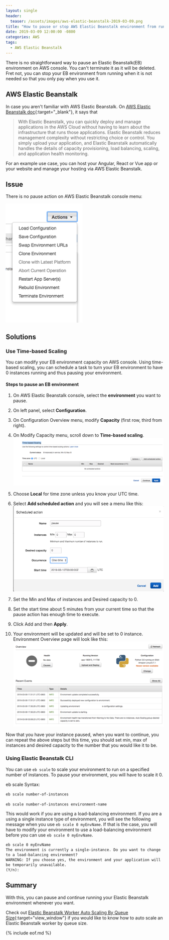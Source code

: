 ```yaml
---
layout: single
header:
  teaser: /assets/images/aws-elastic-beanstalk-2019-03-09.png
title: "How to pause or stop AWS Elastic Beanstalk environment from running?"
date: 2019-03-09 12:00:00 -0800
categories: AWS
tags:
  - AWS Elastic Beanstalk
---
```

There is no straightforward way to pause an Elastic Beanstalk(EB) environment on AWS console. You can't terminate it as it will be deleted.   
Fret not, you can stop your EB environment from running when it is not needed so that you only pay when you use it.

## AWS Elastic Beanstalk
In case you aren't familiar with AWS Elastic Beanstalk. On [AWS Elastic Beanstalk doc](https://docs.aws.amazon.com/elasticbeanstalk/latest/dg/Welcome.html){:target="_blank"}, it says that 

> With Elastic Beanstalk, you can quickly deploy and manage applications in the AWS Cloud without having to learn about the infrastructure that runs those applications. Elastic Beanstalk reduces management complexity without restricting choice or control. You simply upload your application, and Elastic Beanstalk automatically handles the details of capacity provisioning, load balancing, scaling, and application health monitoring.

For an example use case, you can host your Angular, React or Vue app or your website and manage your hosting via AWS Elastic Beanstalk.

## Issue
There is no pause action on AWS Elastic Beanstalk console menu:

![AWS Elastic Beanstalk Console Action Menu](/assets/images/aws-elastic-beanstalk-console-actions-menu-2019-03-09.png)

## Solutions
### Use Time-based Scaling
You can modify your EB environment capacity on AWS console. Using time-based scaling, you can schedule a task to turn your EB environment to have 0 instances running and thus pausing your environment.

#### Steps to pause an EB environment
1. On AWS Elastic Beanstalk console, select the **environment** you want to pause.
2. On left panel, select **Configuration**.
3. On Configuration Overview menu, modify **Capacity** (first row, third from right).
4. On Modify Capacity menu, scroll down to **Time-based scaling**.
![AWS Elastic Beanstalk Time-based Scaling](/assets/images/aws-elastic-beanstalk-console-time-based-scaling-2019-03-09.png)

5. Choose **Local** for time zone unless you know your UTC time. 
6. Select **Add scheduled action** and you will see a menu like this:   
![AWS Elastic Beanstalk Scheduled Action](/assets/images/aws-elastic-beanstalk-console-scheduled-action-2019-03-09.png)

7. Set the Min and Max of instances and Desired capacity to 0.  
8. Set the start time about 5 minutes from your current time so that the pause action has enough time to execute. 
9. Click Add and then **Apply**.
10. Your environment will be updated and will be set to 0 instance.  
Environment Overview page will look like this:
![AWS Elastic Beanstalk Environment Paused State](/assets/images/aws-elastic-beanstalk-environment-paused-instance-zero-2019-03-09.png)

Now that you have your instance paused, when you want to continue, you can repeat the above steps but this time, you should set min, max of instances and desired capacity to the number that you would like it to be.
### Using Elastic Beanstalk CLI
You can use `eb scale` to scale your environment to run on a specified number of instances. To pause your environment, you will have to scale it 0. 

eb scale Syntax:
```
eb scale number-of-instances

eb scale number-of-instances environment-name
```

This would work if you are using a load-balancing environment. If you are a using a single instance type of environment, you will see the following message when you use `eb scale 0 myEnvName`. If that is the case, you will have to modify your environment to use a load-balancing environment before you can use `eb scale 0 myEnvName`.

```
eb scale 0 myEnvName
The environment is currently a single-instance. Do you want to change to a load-balancing environment?
WARNING: If you choose yes, the environment and your application will be temporarily unavailable.
(Y/n): 
```

## Summary
With this, you can pause and continue running your Elastic Beanstalk environment whenever you want.

Check out [Elastic Beanstalk Worker Auto Scaling By Queue Size](https://jun711.github.io/aws/aws-elastic-beanstalk-worker-auto-scale-by-queue-size/){:target="view_window"} if you would like to know how to auto scale an Elastic Beanstalk worker by queue size.  

{% include eof.md %}

